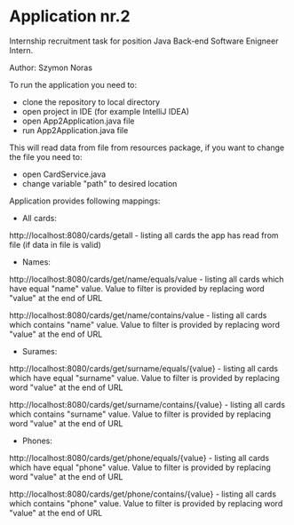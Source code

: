 # Application nr.2
Internship recruitment task for position Java Back-end Software Enigneer Intern.

Author: Szymon Noras

To run the application you need to:
- clone the repository to local directory
- open project in IDE (for example IntelliJ IDEA)
- open App2Application.java file
- run App2Application.java file

This will read data from file from resources package, if you want to change the file you need to:
- open CardService.java
- change variable "path" to desired location


Application provides following mappings:
- All cards:

http://localhost:8080/cards/getall - listing all cards the app has read from file (if data in file is valid)

- Names:

http://localhost:8080/cards/get/name/equals/value - listing all cards which have equal "name" value. Value to filter is provided by replacing word "value" at the end of URL

http://localhost:8080/cards/get/name/contains/value - listing all cards which contains "name" value. Value to filter is provided by replacing word "value" at the end of URL

- Surames:

http://localhost:8080/cards/get/surname/equals/{value} - listing all cards which have equal "surname" value. Value to filter is provided by replacing word "value" at the end of URL

http://localhost:8080/cards/get/surname/contains/{value} - listing all cards which contains "surname" value. Value to filter is provided by replacing word "value" at the end of URL

- Phones:

http://localhost:8080/cards/get/phone/equals/{value} - listing all cards which have equal "phone" value. Value to filter is provided by replacing word "value" at the end of URL

http://localhost:8080/cards/get/phone/contains/{value} - listing all cards which contains "phone" value. Value to filter is provided by replacing word "value" at the end of URL
